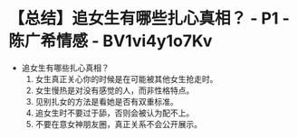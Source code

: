 # 【总结】追女生有哪些扎心真相？ - P1 - 陈广希情感 - BV1vi4y1o7Kv

-   追女生有哪些扎心真相？
    1.  女生真正关心你的时候是在可能被其他女生抢走时。
    2.  女生慢热是对没有感觉的人，而非性格特点。
    3.  见别扎女的方法是看她是否有双重标准。
    4.  追女生时不要过于舔，否则会被认为配不上。
    5.  不要在意女神朋友圈，真正关系不会公开展示。